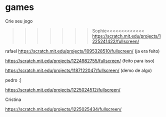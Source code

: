 # games
Crie seu jogo

>>>>>>>Sophie<<<<<<<<<<<<<
>>>>>>https://scratch.mit.edu/projects/1225241422/fullscreen/
>>>>>>


rafael
https://scratch.mit.edu/projects/1095328510/fullscreen/ (ja era feito)

https://scratch.mit.edu/projects/1224982755/fullscreen/ (feito para isso)

https://scratch.mit.edu/projects/1187122047/fullscreen/ (demo de algo)



pedro :]

https://scratch.mit.edu/projects/1225024512/fullscreen/

Cristina

https://scratch.mit.edu/projects/1225025434/fullscreen/





